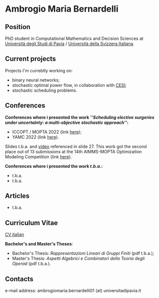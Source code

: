 # Ambrogio Maria Bernardelli



## Position

PhD student in Computational Mathematics and Decision Sciences at [Università degli Studi di Pavia](https://web.unipv.it/) / [Università della Svizzera Italiana](https://www.usi.ch/it).


## Current projects

Projects I'm currebtly working on:

* binary neural networks;
* stochastic optimal power flow, in collaboration with [CESI](https://www.cesi.it/);
* stochastic scheduling problems.


## Conferences

**Conferences where i presented the work *''Scheduling elective surgeries under uncertainty: a multi-objective stochastic approach''*:**

* ICCOPT / MOPTA 2022 (link [here](https://iccopt2022.lehigh.edu/));
* YAMC 2022 (link [here](http://www.yamc.it/)).

Slides t.b.a. and [video](https://raw.githubusercontent.com/AmbrogioMB/AmbrogioMB.github.io/main/demo_rec.mp4) referenced in slide 27. This work got the second place out of 13 submissions at the 14th AIMMS-MOPTA Optimization Modeling Competition (link [here](https://iccopt2022.lehigh.edu/competition-and-prizes/aimms-mopta-competition/)).

**Conferences where i presented the work *t.b.a.*:**

* t.b.a.
* t.b.a.


## Articles

* t.b.a.


## Curriculum Vitae

[CV italian](https://raw.githubusercontent.com/AmbrogioMB/AmbrogioMB.github.io/main/curriculum.pdf)

**Bachelor's and Master's Theses**:

* Bachelor's Thesis: *Rappresentazioni Lineari di Gruppi Finiti* (pdf t.b.a.);
* Master's Thesis: *Aspetti Algebrici e Combinatori della Teoria degli Operad* (pdf t.b.a.).


## Contacts

e-mail address: ambrogiomaria.bernardelli01 (at) universitadipavia.it
